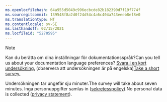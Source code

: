 ```yaml
---
ms.openlocfilehash: 64a955d5049c996ecbcde82b182390d7f19f774f
ms.sourcegitcommit: 139548f8a2d0f24d54c4a6c404a743eeeb8ef8e0
ms.translationtype: HT
ms.contentlocale: sv-SE
ms.lasthandoff: 02/15/2021
ms.locfileid: "5270595"
---
```

> [!NOTE]
><span data-ttu-id="56e82-101">Kan du berätta om dina inställningar för dokumentationsspråk?</span><span class="sxs-lookup"><span data-stu-id="56e82-101">Can you tell us about your documentation language preferences?</span></span> <span data-ttu-id="56e82-102">[Svara i en kort undersökning.](https://aka.ms/BAG_Docs_Language_Survey) (observera att undersökningen är på engelska)</span><span class="sxs-lookup"><span data-stu-id="56e82-102">[Take a short survey.](https://aka.ms/BAG_Docs_Language_Survey)</span></span>
>
><span data-ttu-id="56e82-103">Undersökningen tar ungefär sju minuter.</span><span class="sxs-lookup"><span data-stu-id="56e82-103">The survey will take about seven minutes.</span></span> <span data-ttu-id="56e82-104">Inga personuppgifter samlas in ([sekretesspolicy](https://go.microsoft.com/fwlink/?LinkId=521839)).</span><span class="sxs-lookup"><span data-stu-id="56e82-104">No personal data is collected ([privacy statement](https://go.microsoft.com/fwlink/?LinkId=521839)).</span></span>
